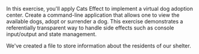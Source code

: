 

In this exercise, you'll apply Cats Effect to implement a virtual dog adoption center. 
Create a command-line application that allows one to view the available dogs, adopt or surrender a dog. 
This exercise demonstrates a referentially transparent way to handle side effects such as console input/output and state management. 

We've created a file to store information about the residents of our shelter. 
